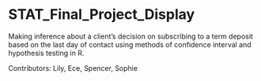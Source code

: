 # STAT_Final_Project_Display
Making inference about a client’s decision on subscribing to a term deposit based on the last day of contact using methods of confidence interval and hypothesis testing in R.

Contributors: Lily, Ece, Spencer, Sophie
